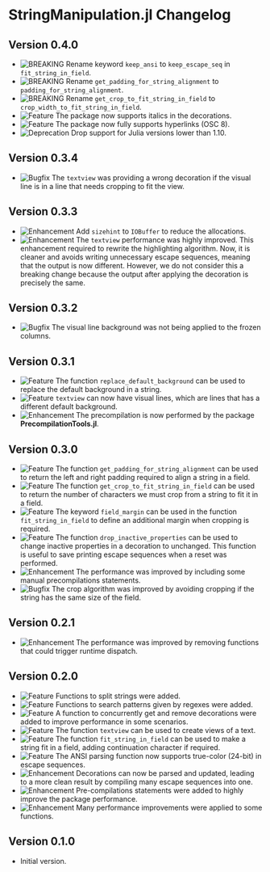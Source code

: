 StringManipulation.jl Changelog
===============================

Version 0.4.0
-------------

- ![BREAKING][badge-breaking] Rename keyword `keep_ansi` to `keep_escape_seq` in
  `fit_string_in_field`.
- ![BREAKING][badge-breaking] Rename `get_padding_for_string_alignment` to
  `padding_for_string_alignment`.
- ![BREAKING][badge-breaking] Rename `get_crop_to_fit_string_in_field` to
  `crop_width_to_fit_string_in_field`.
- ![Feature][badge-feature] The package now supports italics in the decorations.
- ![Feature][badge-feature] The package now fully supports hyperlinks (OSC 8).
- ![Deprecation][badge-deprecation] Drop support for Julia versions lower than 1.10.

Version 0.3.4
-------------

- ![Bugfix][badge-bugfix] The `textview` was providing a wrong decoration if the visual line
  is in a line that needs cropping to fit the view.

Version 0.3.3
-------------

- ![Enhancement][badge-enhancement] Add `sizehint` to `IOBuffer` to reduce the allocations.
- ![Enhancement][badge-enhancement] The `textview` performance was highly improved. This
  enhancement required to rewrite the highlighting algorithm. Now, it is cleaner and avoids
  writing unnecessary escape sequences, meaning that the output is now different. However,
  we do not consider this a breaking change because the output after applying the decoration
  is precisely the same.

Version 0.3.2
-------------

- ![Bugfix][badge-bugfix] The visual line background was not being applied to the frozen
  columns.

Version 0.3.1
-------------

- ![Feature][badge-feature] The function `replace_default_background` can be used to replace
  the default background in a string.
- ![Feature][badge-feature] `textview` can now have visual lines, which are lines that has a
  different default background.
- ![Enhancement][badge-enhancement] The precompilation is now performed by the package
  **PrecompilationTools.jl**.

Version 0.3.0
-------------

- ![Feature][badge-feature] The function `get_padding_for_string_alignment` can be used to
  return the left and right padding required to align a string in a field.
- ![Feature][badge-feature] The function `get_crop_to_fit_string_in_field` can be used to
  return the number of characters we must crop from a string to fit it in a field.
- ![Feature][badge-feature] The keyword `field_margin` can be used in the function
  `fit_string_in_field` to define an additional margin when cropping is required.
- ![Feature][badge-feature] The function `drop_inactive_properties` can be used to change
  inactive properties in a decoration to unchanged. This function is useful to save printing
  escape sequences when a reset was performed.
- ![Enhancement][badge-enhancement] The performance was improved by including some manual
  precompilations statements.
- ![Bugfix][badge-bugfix] The crop algorithm was improved by avoiding cropping if the string
  has the same size of the field.

Version 0.2.1
-------------

- ![Enhancement][badge-enhancement] The performance was improved by removing functions that
  could trigger runtime dispatch.

Version 0.2.0
-------------

- ![Feature][badge-feature] Functions to split strings were added.
- ![Feature][badge-feature] Functions to search patterns given by regexes were added.
- ![Feature][badge-feature] A function to concurrently get and remove decorations were added
  to improve performance in some scenarios.
- ![Feature][badge-feature] The function `textview` can be used to create views of a text.
- ![Feature][badge-feature] The function `fit_string_in_field` can be used to make a string
  fit in a field, adding continuation character if required.
- ![Feature][badge-feature] The ANSI parsing function now supports true-color (24-bit) in
  escape sequences.
- ![Enhancement][badge-enhancement] Decorations can now be parsed and updated, leading to a
  more clean result by compiling many escape sequences into one.
- ![Enhancement][badge-enhancement] Pre-compilations statements were added to highly improve
  the package performance.
- ![Enhancement][badge-enhancement] Many performance improvements were applied to some
  functions.

Version 0.1.0
-------------

- Initial version.

[badge-breaking]: https://img.shields.io/badge/BREAKING-red.svg
[badge-deprecation]: https://img.shields.io/badge/Deprecation-orange.svg
[badge-feature]: https://img.shields.io/badge/Feature-green.svg
[badge-enhancement]: https://img.shields.io/badge/Enhancement-blue.svg
[badge-bugfix]: https://img.shields.io/badge/Bugfix-purple.svg
[badge-info]: https://img.shields.io/badge/Info-gray.svg
